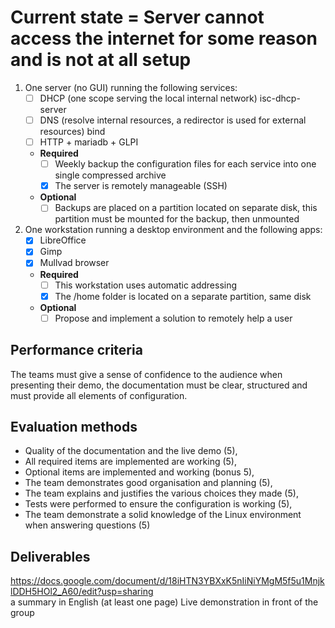 # Current state = Server cannot access the internet for some reason and is not at all setup

1. One server (no GUI) running the following services:
	- [ ] DHCP (one scope serving the local internal network)  isc-dhcp-server
    - [ ] DNS (resolve internal resources, a redirector is used for external resources) bind
    - [ ] HTTP + mariadb + GLPI
    - **Required**
        - [ ] Weekly backup the configuration files for each service into one single compressed archive
        - [x]  The server is remotely manageable (SSH)
    - **Optional**
        - [ ] Backups are placed on a partition located on  separate disk, this partition must be mounted for the backup, then unmounted

3. One workstation running a desktop environment and the following apps:
    - [x] LibreOffice
    - [x] Gimp
    - [x] Mullvad browser
    - **Required** 
        - [ ] This workstation uses automatic addressing
        - [x] The /home folder is located on a separate partition, same disk 
    - **Optional**
        - [ ] Propose and implement a solution to remotely help a user

## Performance criteria
The teams must give a sense of confidence to the audience when presenting their demo,
the documentation must be clear, structured and must provide all elements of configuration.

## Evaluation methods
- Quality of the documentation and the live demo (5),
- All required items are implemented are working (5),
- Optional items are implemented and working (bonus 5),
- The team demonstrates good organisation and planning (5),
- The team explains and justifies the various choices they made (5),
- Tests were performed to ensure the configuration is working (5),
- The team demonstrate a solid knowledge of the Linux environment when answering questions (5)

## Deliverables
https://docs.google.com/document/d/18iHTN3YBXxK5nIiNiYMgM5f5u1MnjklDDH5HOl2_A60/edit?usp=sharing \
a summary in English (at least one page)
Live demonstration in front of the group
